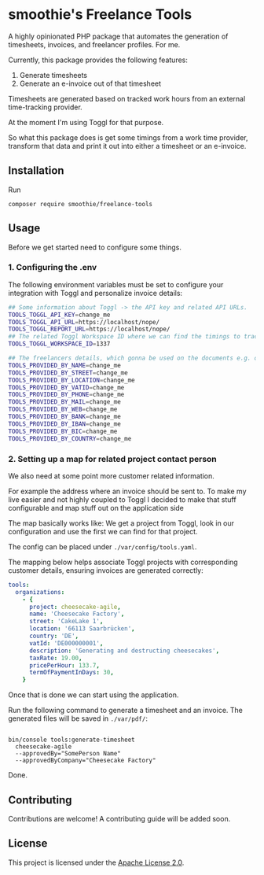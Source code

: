# smoothie's Freelance Tools

A highly opinionated PHP package that automates the generation of timesheets, invoices, and freelancer profiles. For me.

Currently, this package provides the following features:

1. Generate timesheets
2. Generate an e-invoice out of that timesheet

Timesheets are generated based on tracked work hours from an external time-tracking provider.

At the moment I'm using Toggl for that purpose.

So what this package does is get some timings from a work time provider, transform that data and
print it out into either a timesheet or an e-invoice.

## Installation

Run

```shell
composer require smoothie/freelance-tools

```

## Usage

Before we get started need to configure some things.

### 1. Configuring the .env

The following environment variables must be set to configure your integration with Toggl and personalize invoice details:

```bash
## Some information about Toggl -> the API key and related API URLs. 
TOOLS_TOGGL_API_KEY=change_me
TOOLS_TOGGL_API_URL=https://localhost/nope/
TOOLS_TOGGL_REPORT_URL=https://localhost/nope/
## The related Toggl Workspace ID where we can find the timings to track.
TOOLS_TOGGL_WORKSPACE_ID=1337

## The freelancers details, which gonna be used on the documents e.g. on the footer or header.
TOOLS_PROVIDED_BY_NAME=change_me
TOOLS_PROVIDED_BY_STREET=change_me
TOOLS_PROVIDED_BY_LOCATION=change_me
TOOLS_PROVIDED_BY_VATID=change_me
TOOLS_PROVIDED_BY_PHONE=change_me
TOOLS_PROVIDED_BY_MAIL=change_me
TOOLS_PROVIDED_BY_WEB=change_me
TOOLS_PROVIDED_BY_BANK=change_me
TOOLS_PROVIDED_BY_IBAN=change_me
TOOLS_PROVIDED_BY_BIC=change_me
TOOLS_PROVIDED_BY_COUNTRY=change_me
```

### 2. Setting up a map for related project contact person

We also need at some point more customer related information.

For example the address where an invoice should be sent to. To make my live easier and not highly
coupled to Toggl I decided to make that stuff configurable and map stuff out on the application side

The map basically works like:
We get a project from Toggl, look in our configuration and use the first we can find for that
project.

The config can be placed under `./var/config/tools.yaml`.

The mapping below helps associate Toggl projects with corresponding customer details, ensuring invoices are generated correctly:

```yaml
tools:
  organizations:
    - {
      project: cheesecake-agile,
      name: 'Cheesecake Factory',
      street: 'CakeLake 1',
      location: '66113 Saarbrücken',
      country: 'DE',
      vatId: 'DE000000001',
      description: 'Generating and destructing cheesecakes',
      taxRate: 19.00,
      pricePerHour: 133.7,
      termOfPaymentInDays: 30,
    }

```

Once that is done we can start using the application.

Run the following command to generate a timesheet and an invoice. The generated files will be saved in `./var/pdf/`:

```

bin/console tools:generate-timesheet
  cheesecake-agile
  --approvedBy="SomePerson Name"
  --approvedByCompany="Cheesecake Factory"

```

Done.

## Contributing

Contributions are welcome! A contributing guide will be added soon.

## License

This project is licensed under the [Apache License 2.0](LICENSE).
